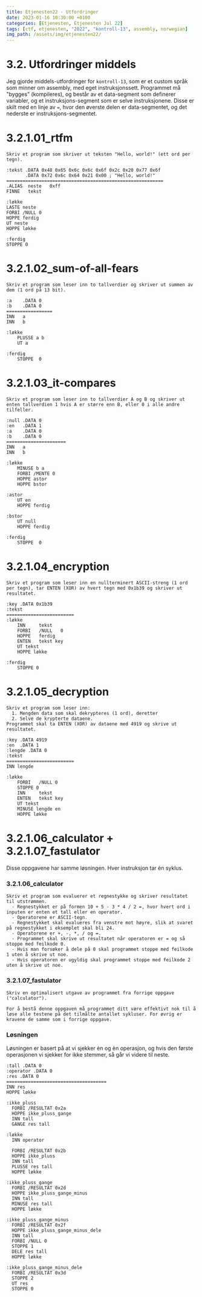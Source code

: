 ```yaml
---
title: Etjenesten22 - Utfordringer
date: 2023-01-16 10:30:00 +0100
categories: [Etjenesten, Etjenesten Jul 22]
tags: [ctf, etjenesten, "2022", "kontroll-13", assembly, norwegian]
img_path: /assets/img/etjenesten22/
---
```

# 3.2. Utfordringer middels
Jeg gjorde middels-utfordringer for `kontroll-13`, som er et custom språk som minner om assembly, med eget instruksjonssett.
Programmet må "bygges" (kompileres), og består av et data-segment som definerer variabler, og et instruksjons-segment som er selve instruksjonene. Disse er skilt med en linje av `=`, hvor den øverste delen er data-segmentet, og det nederste er instruksjons-segmentet.

# 3.2.1.01_rtfm
```
Skriv et program som skriver ut teksten "Hello, world!" (ett ord per tegn).
```
```
:tekst .DATA 0x48 0x65 0x6c 0x6c 0x6f 0x2c 0x20 0x77 0x6f
       .DATA 0x72 0x6c 0x64 0x21 0x00 ; "Hello, world!"
==========================================================
.ALIAS  neste   0xff
FINNE   tekst

:løkke
LASTE neste
FORBI /NULL 0
HOPPE ferdig
UT neste
HOPPE løkke

:ferdig
STOPPE 0
```

# 3.2.1.02_sum-of-all-fears
```
Skriv et program som leser inn to tallverdier og skriver ut summen av dem (1 ord på 13 bit).
```
```
:a    .DATA 0
:b    .DATA 0
=================
INN   a
INN   b

:løkke
    PLUSSE a b
    UT a

:ferdig
    STOPPE  0
```

# 3.2.1.03_it-compares
```
Skriv et program som leser inn to tallverdier A og B og skriver ut enten tallverdien 1 hvis A er større enn B, eller 0 i alle andre tilfeller.
```
```
:null .DATA 0
:en   .DATA 1
:a    .DATA 0
:b    .DATA 0
======================
INN   a
INN   b

:løkke
    MINUSE b a
    FORBI /MENTE 0
    HOPPE astor
    HOPPE bstor

:astor
    UT en
    HOPPE ferdig

:bstor
    UT null
    HOPPE ferdig

:ferdig
    STOPPE  0
```

# 3.2.1.04_encryption
```
Skriv et program som leser inn en nullterminert ASCII-streng (1 ord per tegn), tar ENTEN (XOR) av hvert tegn med 0x1b39 og skriver ut resultatet.
```
```
:key .DATA 0x1b39
:tekst
=========================
:løkke
    INN     tekst
    FORBI   /NULL   0
    HOPPE   ferdig
    ENTEN   tekst key
    UT tekst
    HOPPE løkke

:ferdig
    STOPPE 0
```

# 3.2.1.05_decryption
```
Skriv et program som leser inn:
  1. Mengden data som skal dekrypteres (1 ord), deretter
  2. Selve de krypterte dataene.
Programmet skal ta ENTEN (XOR) av dataene med 4919 og skrive ut resultatet.
```
```
:key .DATA 4919
:en  .DATA 1
:lengde .DATA 0
:tekst
=========================
INN lengde

:løkke
    FORBI   /NULL 0
    STOPPE 0
    INN     tekst
    ENTEN   tekst key
    UT tekst
    MINUSE lengde en
    HOPPE løkke
```


# 3.2.1.06_calculator + 3.2.1.07_fastulator
Disse oppgavene har samme løsningen. Hver instruksjon tar èn syklus.

### 3.2.1.06_calculator
```
Skriv et program som evaluerer et regnestykke og skriver resultatet til utstrømmen.
  - Regnestykket er på formen 10 + 5 - 3 * 4 / 2 =, hvor hvert ord i inputen er enten et tall eller en operator.
  - Operatorene er ASCII-tegn.
  - Regnestykket skal evalueres fra venstre mot høyre, slik at svaret på regnestykket i eksemplet skal bli 24.
  - Operatorene er +, -, *, / og =.
  - Programmet skal skrive ut resultatet når operatoren er = og så stoppe med feilkode 0.
  - Hvis man forsøker å dele på 0 skal programmet stoppe med feilkode 1 uten å skrive ut noe.
  - Hvis operatoren er ugyldig skal programmet stoppe med feilkode 2 uten å skrive ut noe.
```
### 3.2.1.07_fastulator
```
Skriv en optimalisert utgave av programmet fra forrige oppgave ("calculator").

For å bestå denne oppgaven må programmet ditt være effektivt nok til å løse alle testene på det tilmålte antallet sykluser. For øvrig er kravene de samme som i forrige oppgave.
```

### Løsningen
Løsningen er basert på at vi sjekker èn og èn operasjon, og hvis den første operasjonen vi sjekker for ikke stemmer, så går vi videre til neste.
```
:tall .DATA 0
:operator .DATA 0
:res .DATA 0
=====================================
INN res
HOPPE løkke

:ikke_pluss
  FORBI /RESULTAT 0x2a
  HOPPE ikke_pluss_gange
  INN tall
  GANGE res tall

:løkke
  INN operator

  FORBI /RESULTAT 0x2b
  HOPPE ikke_pluss
  INN tall
  PLUSSE res tall
  HOPPE løkke

:ikke_pluss_gange
  FORBI /RESULTAT 0x2d
  HOPPE ikke_pluss_gange_minus
  INN tall
  MINUSE res tall
  HOPPE løkke

:ikke_pluss_gange_minus
  FORBI /RESULTAT 0x2f
  HOPPE ikke_pluss_gange_minus_dele
  INN tall
  FORBI /NULL 0
  STOPPE 1
  DELE res tall
  HOPPE løkke

:ikke_pluss_gange_minus_dele
  FORBI /RESULTAT 0x3d
  STOPPE 2
  UT res
  STOPPE 0
```

